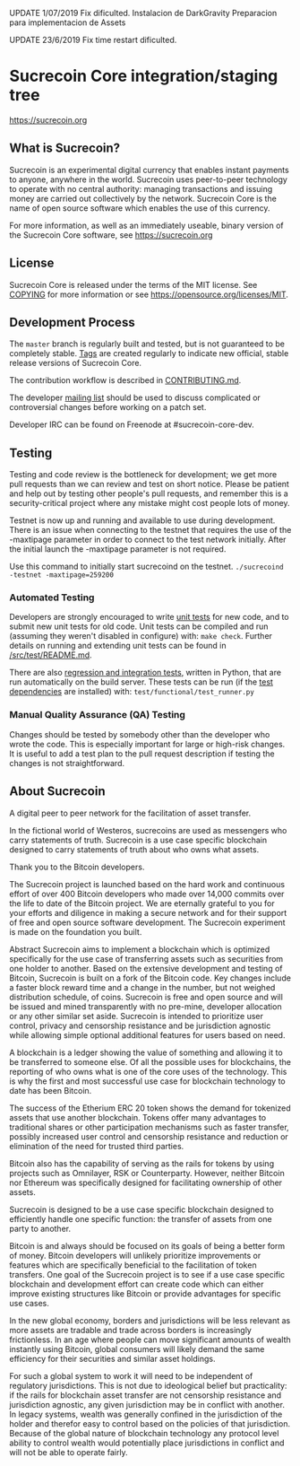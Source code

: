 UPDATE 1/07/2019
Fix dificulted. 
Instalacion de DarkGravity 
Preparacion para implementacion de Assets


UPDATE 23/6/2019
Fix time restart dificulted. 




Sucrecoin Core integration/staging tree
=====================================

https://sucrecoin.org

What is Sucrecoin?
----------------

Sucrecoin is an experimental digital currency that enables instant payments to
anyone, anywhere in the world. Sucrecoin uses peer-to-peer technology to operate
with no central authority: managing transactions and issuing money are carried
out collectively by the network. Sucrecoin Core is the name of open source
software which enables the use of this currency.

For more information, as well as an immediately useable, binary version of
the Sucrecoin Core software, see https://sucrecoin.org

License
-------

Sucrecoin Core is released under the terms of the MIT license. See [COPYING](COPYING) for more
information or see https://opensource.org/licenses/MIT.

Development Process
-------------------

The `master` branch is regularly built and tested, but is not guaranteed to be
completely stable. [Tags](https://github.com/SucrecoinProject) are created
regularly to indicate new official, stable release versions of Sucrecoin Core.

The contribution workflow is described in [CONTRIBUTING.md](CONTRIBUTING.md).

The developer [mailing list](https://lists.linuxfoundation.org/mailman/listinfo/sucrecoin-dev)
should be used to discuss complicated or controversial changes before working
on a patch set.

Developer IRC can be found on Freenode at #sucrecoin-core-dev.

Testing
-------

Testing and code review is the bottleneck for development; we get more pull
requests than we can review and test on short notice. Please be patient and help out by testing
other people's pull requests, and remember this is a security-critical project where any mistake might cost people
lots of money.

Testnet is now up and running and available to use during development. There is an issue when connecting to the testnet that requires the use of the -maxtipage parameter in order to connect to the test network initially. After the initial launch the -maxtipage parameter is not required.

Use this command to initially start sucrecoind on the testnet. <code>./sucrecoind -testnet -maxtipage=259200</code>

### Automated Testing

Developers are strongly encouraged to write [unit tests](src/test/README.md) for new code, and to
submit new unit tests for old code. Unit tests can be compiled and run
(assuming they weren't disabled in configure) with: `make check`. Further details on running
and extending unit tests can be found in [/src/test/README.md](/src/test/README.md).

There are also [regression and integration tests](/test), written
in Python, that are run automatically on the build server.
These tests can be run (if the [test dependencies](/test) are installed) with: `test/functional/test_runner.py`


### Manual Quality Assurance (QA) Testing

Changes should be tested by somebody other than the developer who wrote the
code. This is especially important for large or high-risk changes. It is useful
to add a test plan to the pull request description if testing the changes is
not straightforward.


About Sucrecoin
----------------
A digital peer to peer network for the facilitation of asset transfer.



In the fictional world of Westeros, sucrecoins are used as messengers who carry statements of truth. Sucrecoin is a use case specific blockchain designed to carry statements of truth about who owns what assets.



Thank you to the Bitcoin developers.

The Sucrecoin project is launched based on the hard work and continuous effort of over 400 Bitcoin developers who made over 14,000 commits over the life to date of the Bitcoin project. We are eternally grateful to you for your efforts and diligence in making a secure network and for their support of free and open source software development.  The Sucrecoin experiment is made on the foundation you built.


Abstract
Sucrecoin aims to implement a blockchain which is optimized specifically for the use case of transferring assets such as securities from one holder to another. Based on the extensive development and testing of Bitcoin, Sucrecoin is built on a fork of the Bitcoin code. Key changes include a faster block reward time and a change in the number, but not weighed distribution schedule, of coins. Sucrecoin is free and open source and will be issued and mined transparently with no pre-mine, developer allocation or any other similar set aside. Sucrecoin is intended to prioritize user control, privacy and censorship resistance and be jurisdiction agnostic while allowing simple optional additional features for users based on need.



A blockchain is a ledger showing the value of something and allowing it to be transferred to someone else. Of all the possible uses for blockchains, the reporting of who owns what is one of the core uses of the technology.  This is why the first and most successful use case for blockchain technology to date has been Bitcoin.

The success of the Etherium ERC 20 token shows the demand for tokenized assets that use another blockchain.  Tokens offer many advantages to traditional shares or other participation mechanisms such as faster transfer, possibly increased user control and censorship resistance and reduction or elimination of the need for trusted third parties.

Bitcoin also has the capability of serving as the rails for tokens by using projects such as Omnilayer, RSK or Counterparty. However, neither Bitcoin nor Ethereum was specifically designed for facilitating ownership of other assets.

Sucrecoin is designed to be a use case specific blockchain designed to efficiently handle one specific function: the transfer of assets from one party to another.

Bitcoin is and always should be focused on its goals of being a better form of money. Bitcoin developers will unlikely prioritize improvements or features which are specifically beneficial to the facilitation of token transfers.  One goal of the Sucrecoin project is to see if a use case specific blockchain and development effort can create code which can either improve existing structures like Bitcoin or provide advantages for specific use cases.

In the new global economy, borders and jurisdictions will be less relevant as more assets are tradable and trade across borders is increasingly frictionless. In an age where people can move significant amounts of wealth instantly using Bitcoin, global consumers will likely demand the same efficiency for their securities and similar asset holdings.

For such a global system to work it will need to be independent of regulatory jurisdictions.  This is not due to ideological belief but practicality: if the rails for blockchain asset transfer are not censorship resistance and jurisdiction agnostic, any given jurisdiction may be in conflict with another.  In legacy systems, wealth was generally confined in the jurisdiction of the holder and therefor easy to control based on the policies of that jurisdiction. Because of the global nature of blockchain technology any protocol level ability to control wealth would potentially place jurisdictions in conflict and will not be able to operate fairly.  
